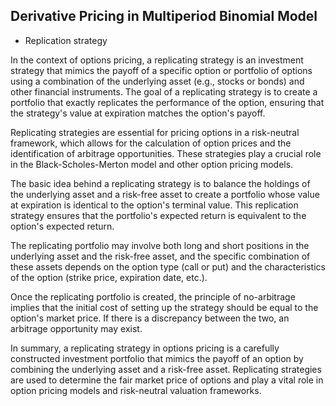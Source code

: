 ## ****Derivative Pricing in Multiperiod Binomial Model****

- Replication strategy
    
In the context of options pricing, a replicating strategy is an investment strategy that mimics the payoff of a specific option or portfolio of options using a combination of the underlying asset (e.g., stocks or bonds) and other financial instruments. The goal of a replicating strategy is to create a portfolio that exactly replicates the performance of the option, ensuring that the strategy's value at expiration matches the option's payoff.

Replicating strategies are essential for pricing options in a risk-neutral framework, which allows for the calculation of option prices and the identification of arbitrage opportunities. These strategies play a crucial role in the Black-Scholes-Merton model and other option pricing models.

The basic idea behind a replicating strategy is to balance the holdings of the underlying asset and a risk-free asset to create a portfolio whose value at expiration is identical to the option's terminal value. This replication strategy ensures that the portfolio's expected return is equivalent to the option's expected return.

The replicating portfolio may involve both long and short positions in the underlying asset and the risk-free asset, and the specific combination of these assets depends on the option type (call or put) and the characteristics of the option (strike price, expiration date, etc.).

Once the replicating portfolio is created, the principle of no-arbitrage implies that the initial cost of setting up the strategy should be equal to the option's market price. If there is a discrepancy between the two, an arbitrage opportunity may exist.

In summary, a replicating strategy in options pricing is a carefully constructed investment portfolio that mimics the payoff of an option by combining the underlying asset and a risk-free asset. Replicating strategies are used to determine the fair market price of options and play a vital role in option pricing models and risk-neutral valuation frameworks.